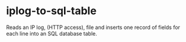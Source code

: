 iplog-to-sql-table
==================

Reads an IP log, (HTTP access), file and inserts one record of fields for each line into an SQL database table.
